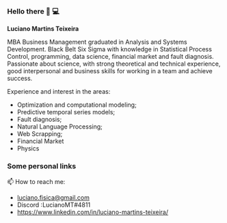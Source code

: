 ### Hello there 👋 💻

**Luciano Martins Teixeira**

MBA Business Management graduated in Analysis and Systems Development. Black Belt Six Sigma with knowledge in Statistical Process Control, programming, data science, financial market and fault diagnosis. Passionate about science, with strong theoretical and technical experience, good interpersonal and business skills for working in a team and achieve success.

Experience and interest in the areas:

- Optimization and computational modeling;
- Predictive temporal series models;
- Fault diagnosis;
- Natural Language Processing;
- Web Scrapping;
- Financial Market
- Physics

### Some personal links

📫 How to reach me:
- luciano.fisica@gmail.com
- Discord :LucianoMT#4811
- https://www.linkedin.com/in/luciano-martins-teixeira/
